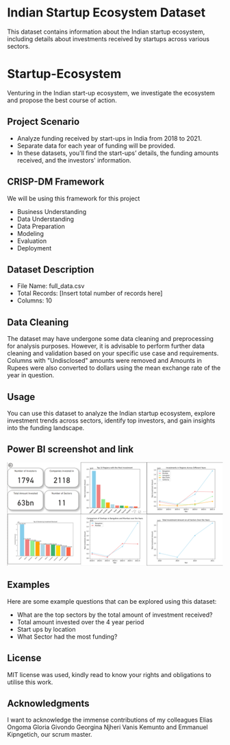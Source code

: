 # Indian Startup Ecosystem Dataset

This dataset contains information about the Indian startup ecosystem, including details about investments received by startups across various sectors.

# Startup-Ecosystem

Venturing in the Indian start-up ecosystem, we investigate the ecosystem and propose the best course of action.

## Project Scenario

- Analyze funding received by start-ups in India from 2018 to 2021.
- Separate data for each year of funding will be provided.
- In these datasets, you'll find the start-ups’ details, the funding amounts received, and the investors' information.

## CRISP-DM Framework

We will be using this framework for this project

- Business Understanding
- Data Understanding
- Data Preparation
- Modeling
- Evaluation
- Deployment

## Dataset Description

- File Name: full_data.csv
- Total Records: [Insert total number of records here]
- Columns: 10

## Data Cleaning

The dataset may have undergone some data cleaning and preprocessing for analysis purposes. However, it is advisable to perform further data cleaning and validation based on your specific use case and requirements.
Columns with "Undisclosed" amounts were removed and Amounts in Rupees were also converted to dollars using the mean exchange rate of the year in question.

## Usage

You can use this dataset to analyze the Indian startup ecosystem, explore investment trends across sectors, identify top investors, and gain insights into the funding landscape.

## Power BI screenshot and link

![Image Description](image/Picture.png)

## Examples

Here are some example questions that can be explored using this dataset:

- What are the top sectors by the total amount of investment received?
- Total amount invested over the 4 year period
- Start ups by location
- What Sector had the most funding?

## License

MIT license was used, kindly read to know your rights and obligations to utilise this work.

## Acknowledgments

I want to acknowledge the immense contributions of my colleagues
Elias Ongoma
Gloria Givondo
Georgina Njheri
Vanis Kemunto and
Emmanuel Kipngetich, our scrum master.
